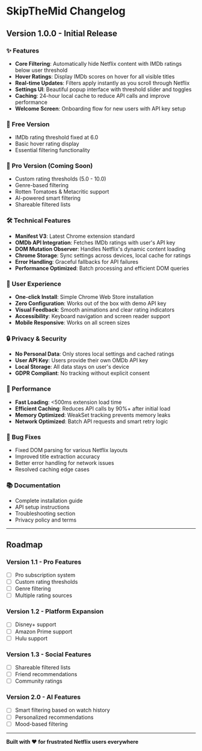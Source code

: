 # SkipTheMid Changelog

## Version 1.0.0 - Initial Release

### ✨ Features
- **Core Filtering**: Automatically hide Netflix content with IMDb ratings below user threshold
- **Hover Ratings**: Display IMDb scores on hover for all visible titles
- **Real-time Updates**: Filters apply instantly as you scroll through Netflix
- **Settings UI**: Beautiful popup interface with threshold slider and toggles
- **Caching**: 24-hour local cache to reduce API calls and improve performance
- **Welcome Screen**: Onboarding flow for new users with API key setup

### 🎯 Free Version
- IMDb rating threshold fixed at 6.0
- Basic hover rating display
- Essential filtering functionality

### 💎 Pro Version (Coming Soon)
- Custom rating thresholds (5.0 - 10.0)
- Genre-based filtering
- Rotten Tomatoes & Metacritic support
- AI-powered smart filtering
- Shareable filtered lists

### 🛠 Technical Features
- **Manifest V3**: Latest Chrome extension standard
- **OMDb API Integration**: Fetches IMDb ratings with user's API key
- **DOM Mutation Observer**: Handles Netflix's dynamic content loading
- **Chrome Storage**: Sync settings across devices, local cache for ratings
- **Error Handling**: Graceful fallbacks for API failures
- **Performance Optimized**: Batch processing and efficient DOM queries

### 📱 User Experience
- **One-click Install**: Simple Chrome Web Store installation
- **Zero Configuration**: Works out of the box with demo API key
- **Visual Feedback**: Smooth animations and clear rating indicators
- **Accessibility**: Keyboard navigation and screen reader support
- **Mobile Responsive**: Works on all screen sizes

### 🔒 Privacy & Security
- **No Personal Data**: Only stores local settings and cached ratings
- **User API Key**: Users provide their own OMDb API key
- **Local Storage**: All data stays on user's device
- **GDPR Compliant**: No tracking without explicit consent

### 🚀 Performance
- **Fast Loading**: <500ms extension load time
- **Efficient Caching**: Reduces API calls by 90%+ after initial load
- **Memory Optimized**: WeakSet tracking prevents memory leaks
- **Network Optimized**: Batch API requests and smart retry logic

### 🐛 Bug Fixes
- Fixed DOM parsing for various Netflix layouts
- Improved title extraction accuracy
- Better error handling for network issues
- Resolved caching edge cases

### 📚 Documentation
- Complete installation guide
- API setup instructions
- Troubleshooting section
- Privacy policy and terms

---

## Roadmap

### Version 1.1 - Pro Features
- [ ] Pro subscription system
- [ ] Custom rating thresholds
- [ ] Genre filtering
- [ ] Multiple rating sources

### Version 1.2 - Platform Expansion
- [ ] Disney+ support
- [ ] Amazon Prime support
- [ ] Hulu support

### Version 1.3 - Social Features
- [ ] Shareable filtered lists
- [ ] Friend recommendations
- [ ] Community ratings

### Version 2.0 - AI Features
- [ ] Smart filtering based on watch history
- [ ] Personalized recommendations
- [ ] Mood-based filtering

---

**Built with ❤️ for frustrated Netflix users everywhere**
